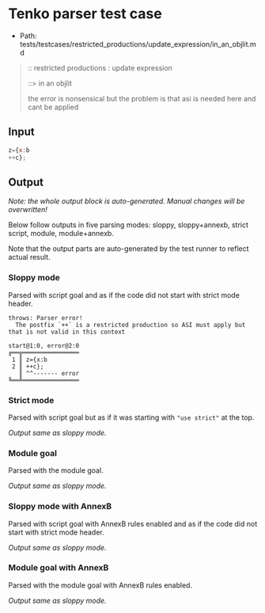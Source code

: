 # Tenko parser test case

- Path: tests/testcases/restricted_productions/update_expression/in_an_objlit.md

> :: restricted productions : update expression
>
> ::> in an objlit
>
> the error is nonsensical but the problem is that asi is needed here and cant be applied

## Input


`````js
z={x:b
++c};
`````

## Output

_Note: the whole output block is auto-generated. Manual changes will be overwritten!_

Below follow outputs in five parsing modes: sloppy, sloppy+annexb, strict script, module, module+annexb.

Note that the output parts are auto-generated by the test runner to reflect actual result.

### Sloppy mode

Parsed with script goal and as if the code did not start with strict mode header.

`````
throws: Parser error!
  The postfix `++` is a restricted production so ASI must apply but that is not valid in this context

start@1:0, error@2:0
╔══╦════════════════
 1 ║ z={x:b
 2 ║ ++c};
   ║ ^^------- error
╚══╩════════════════

`````

### Strict mode

Parsed with script goal but as if it was starting with `"use strict"` at the top.

_Output same as sloppy mode._

### Module goal

Parsed with the module goal.

_Output same as sloppy mode._

### Sloppy mode with AnnexB

Parsed with script goal with AnnexB rules enabled and as if the code did not start with strict mode header.

_Output same as sloppy mode._

### Module goal with AnnexB

Parsed with the module goal with AnnexB rules enabled.

_Output same as sloppy mode._
